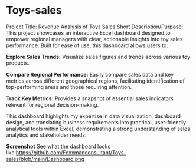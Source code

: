# Toys-sales
Project Title: Revenue Analysis of Toys Sales
Short Description/Purpose: This project showcases an interactive Excel dashboard designed to empower regional managers with clear, actionable insights into toy sales performance. Built for ease of use, this dashboard allows users to:


**Explore Sales Trends:** Visualize sales figures and trends across various toy products.


**Compare Regional Performance:** Easily compare sales data and key metrics across different geographical regions, facilitating identification of top-performing areas and those requiring attention.


**Track Key Metrics:** Provides a snapshot of essential sales indicators relevant for regional decision-making.


This dashboard highlights my expertise in data visualization, dashboard design, and translating business requirements into practical, user-friendly analytical tools within Excel, demonstrating a strong understanding of sales analytics and stakeholder needs.


**Screenshot**
See what the dashboard looks like:https://github.com/Foxxmanconsultant/Toys-sales/blob/main/Dashboard.png
